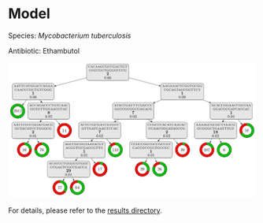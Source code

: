 
# Model

Species: *Mycobacterium tuberculosis*

Antibiotic: Ethambutol

<a href="./model.pdf"><img src="./model.png" /></a>

For details, please refer to the [results directory](../../../../../results/cart_b/mycobacterium%20tuberculosis/ethambutol/repeat_3/).

